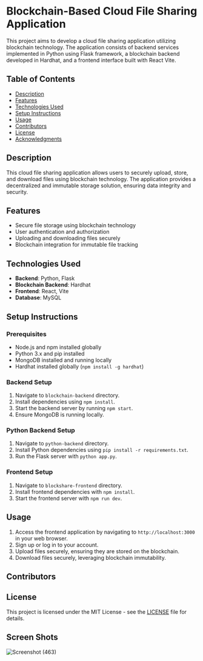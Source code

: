 # Blockchain-Based Cloud File Sharing Application


This project aims to develop a cloud file sharing application utilizing blockchain technology. The application consists of backend services implemented in Python using Flask framework, a blockchain backend developed in Hardhat, and a frontend interface built with React Vite.

## Table of Contents

- [Description](#description)
- [Features](#features)
- [Technologies Used](#technologies-used)
- [Setup Instructions](#setup-instructions)
- [Usage](#usage)
- [Contributors](#contributors)
- [License](#license)
- [Acknowledgments](#acknowledgments)

## Description

This cloud file sharing application allows users to securely upload, store, and download files using blockchain technology. The application provides a decentralized and immutable storage solution, ensuring data integrity and security.

## Features

- Secure file storage using blockchain technology
- User authentication and authorization
- Uploading and downloading files securely
- Blockchain integration for immutable file tracking

## Technologies Used

- **Backend**: Python, Flask
- **Blockchain Backend**: Hardhat
- **Frontend**: React, Vite
- **Database**: MySQL

## Setup Instructions

### Prerequisites

- Node.js and npm installed globally
- Python 3.x and pip installed
- MongoDB installed and running locally
- Hardhat installed globally (`npm install -g hardhat`)

### Backend Setup

1. Navigate to `blockchain-backend` directory.
2. Install dependencies using `npm install`.
3. Start the backend server by running `npm start`.
4. Ensure MongoDB is running locally.

### Python Backend Setup

1. Navigate to `python-backend` directory.
2. Install Python dependencies using `pip install -r requirements.txt`.
3. Run the Flask server with `python app.py`.

### Frontend Setup

1. Navigate to `blockshare-frontend` directory.
2. Install frontend dependencies with `npm install`.
3. Start the frontend server with `npm run dev`.

## Usage

1. Access the frontend application by navigating to `http://localhost:3000` in your web browser.
2. Sign up or log in to your account.
3. Upload files securely, ensuring they are stored on the blockchain.
4. Download files securely, leveraging blockchain immutability.

## Contributors


## License

This project is licensed under the MIT License - see the [LICENSE](LICENSE) file for details.

## Screen Shots

![Screenshot (463)](https://github.com/RohitBhandare/blockshare/assets/92716110/141f7f38-26c7-417b-90c9-f2684f663955)

